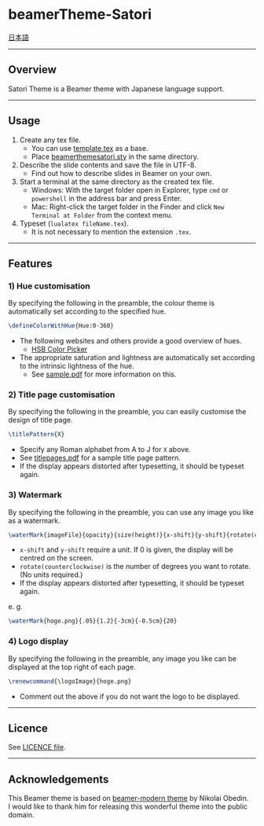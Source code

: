 # beamerTheme-Satori

[日本語](/README.md)

---

## Overview

Satori Theme is a Beamer theme with Japanese language support.

---

## Usage

1. Create any tex file.
   - You can use [template.tex](/template.tex) as a base.
   - Place [beamerthemesatori.sty](themeFile/beamerthemesatori.sty) in the same directory.
2. Describe the slide contents and save the file in UTF-8.
   - Find out how to describe slides in Beamer on your own.
3. Start a terminal at the same directory as the created tex file.
   - Windows: With the target folder open in Explorer, type `cmd` or `powershell` in the address bar and press Enter.
   - Mac: Right-click the target folder in the Finder and click `New Terminal at Folder` from the context menu.
4. Typeset (`lualatex fileName.tex`).
   - It is not necessary to mention the extension `.tex`.

---

## Features

### 1) Hue customisation

By specifying the following in the preamble, the colour theme is automatically set according to the specified hue.

```latex
\defineColorWithHue{Hue:0-360}
```

- The following websites and others provide a good overview of hues.
  - [HSB Color Picker](https://codepen.io/HunorMarton/details/eWvewo)
- The appropriate saturation and lightness are automatically set according to the intrinsic lightness of the hue.
  - See [sample.pdf](/sample.pdf) for more information on this.

### 2) Title page customisation

By specifying the following in the preamble, you can easily customise the design of title page.

```latex
\titlePattern{X}
```

- Specify any Roman alphabet from A to J for `X` above.
- See [titlepages.pdf](/titlepages.pdf) for a sample title page pattern.
- If the display appears distorted after typesetting, it should be typeset again.

### 3) Watermark

By specifying the following in the preamble, you can use any image you like as a watermark.

```latex
\waterMark{imageFile}{opacity}{size(height)}{x-shift}{y-shift}{rotate(counterclockwise)}
```

- `x-shift` and `y-shift` require a unit. If 0 is given, the display will be centred on the screen.
- `rotate(counterclockwise)` is the number of degrees you want to rotate. (No units required.)
- If the display appears distorted after typesetting, it should be typeset again.

e. g.

```latex
\waterMark{hoge.png}{.05}{1.2}{-3cm}{-0.5cm}{20}
```

### 4) Logo display

By specifying the following in the preamble, any image you like can be displayed at the top right of each page.

```latex
\renewcommand{\logoImage}{hoge.png}
```

- Comment out the above if you do not want the logo to be displayed.

---

## Licence

See [LICENCE file](/LICENCE).

---

## Acknowledgements

This Beamer theme is based on [beamer-modern theme](https://github.com/nkly/beamer-modern) by Nikolai Obedin.  
I would like to thank him for releasing this wonderful theme into the public domain.
